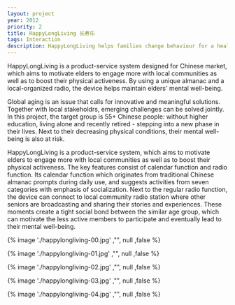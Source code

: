 ```yaml
---
layout: project
year: 2012
priority: 2
title: HappyLongLiving 长寿乐
tags: Interaction
description: HappyLongLiving helps families change behaviour for a healthier lifestyle and makes it fun doing it together.
---
```


HappyLongLiving is a product-service system designed for Chinese market, which aims to motivate elders to engage more with local communities as well as to boost their physical activeness. By using a unique almanac and a local-organized radio, the device helps maintain elders' mental well-being.

Global aging is an issue that calls for innovative and meaningful solutions. Together with local stakeholdrs, emerging challenges can be solved jointly. In this project, the target group is 55+ Chinese people: without higher education, living alone and recently retired - stepping into a new phase in their lives. Next to their decreasing physical conditions, their mental well-being is also at risk.

HappyLongLiving is a product-service system, which aims to motivate elders to engage more with local communities as well as to boost their physical activeness. The key features consist of calendar function and radio function. Its calendar function which originates from traditional Chinese almanac prompts during daily use, and suggests activities from seven categories with emphasis of socialization. Next to the regular radio function, the device can connect to local community radio station where other seniors are broadcasting and sharing their stories and experiences. These moments create a tight social bond between the similar age group, which can motivate the less active members to participate and eventually lead to their mental well-being.

{% image './happylongliving-00.jpg' ,"", null ,false %}

{% image './happylongliving-01.jpg' ,"", null ,false %}

{% image './happylongliving-02.jpg' ,"", null ,false %}

{% image './happylongliving-03.jpg' ,"", null ,false %}

{% image './happylongliving-04.jpg' ,"", null ,false %}
